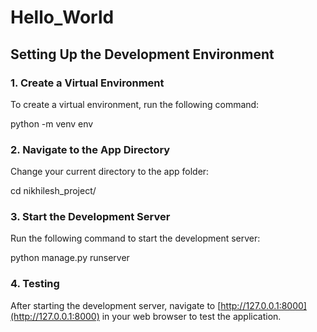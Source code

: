 # Hello_World
## Setting Up the Development Environment

### 1. Create a Virtual Environment

To create a virtual environment, run the following command:

python -m venv env

### 2. Navigate to the App Directory

Change your current directory to the app folder:

cd nikhilesh_project/

### 3. Start the Development Server

Run the following command to start the development server:

python manage.py runserver

### 4. Testing

After starting the development server, navigate to [http://127.0.0.1:8000](http://127.0.0.1:8000) in your web browser to test the application.
